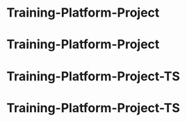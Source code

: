 # Training-Platform-Project
# Training-Platform-Project
# Training-Platform-Project-TS
# Training-Platform-Project-TS
